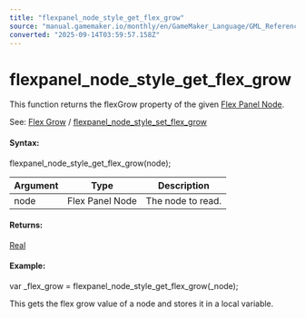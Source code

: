 ```yaml
---
title: "flexpanel_node_style_get_flex_grow"
source: "manual.gamemaker.io/monthly/en/GameMaker_Language/GML_Reference/Flex_Panels/Function_Reference/Styling_Functions/flexpanel_node_style_get_flex_grow.htm"
converted: "2025-09-14T03:59:57.158Z"
---
```


# flexpanel\_node\_style\_get\_flex\_grow

This function returns the flexGrow property of the given [Flex Panel Node](../flexpanel_create_node.md).

See: [Flex Grow](../../Flex_Panels_Styling.htm#h9) / [flexpanel\_node\_style\_set\_flex\_grow](flexpanel_node_style_set_flex_grow.md)

#### Syntax:

flexpanel\_node\_style\_get\_flex\_grow(node);

| Argument | Type | Description |
| --- | --- | --- |
| node | Flex Panel Node | The node to read. |

#### Returns:

[Real](../../../../../../../../GameMaker_Language/GML_Overview/Data_Types.md)

#### Example:

var \_flex\_grow = flexpanel\_node\_style\_get\_flex\_grow(\_node);

This gets the flex grow value of a node and stores it in a local variable.